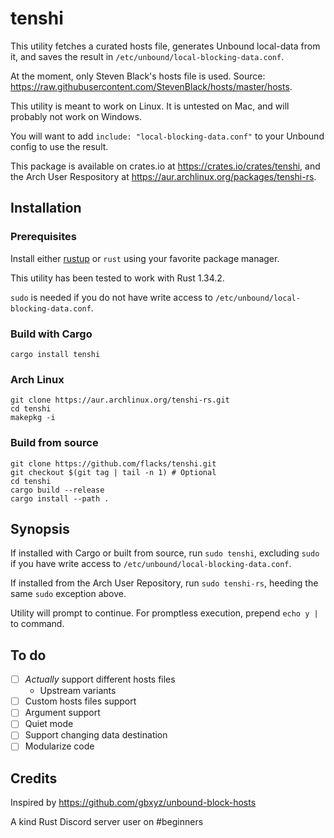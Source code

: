 # tenshi

This utility fetches a curated hosts file, generates Unbound local-data from it, and saves the result in `/etc/unbound/local-blocking-data.conf`.

At the moment, only Steven Black's hosts file is used. Source: https://raw.githubusercontent.com/StevenBlack/hosts/master/hosts.

This utility is meant to work on Linux. It is untested on Mac, and will probably not work on Windows.

You will want to add `include: "local-blocking-data.conf"` to your Unbound config to use the result.

This package is available on crates.io at https://crates.io/crates/tenshi, and the Arch User Respository at https://aur.archlinux.org/packages/tenshi-rs.

## Installation

### Prerequisites

Install either [rustup](http://rustup.rs/) or `rust` using your favorite package manager.

This utility has been tested to work with Rust 1.34.2.

`sudo` is needed if you do not have write access to `/etc/unbound/local-blocking-data.conf`.

### Build with Cargo

`cargo install tenshi`

### Arch Linux

```
git clone https://aur.archlinux.org/tenshi-rs.git
cd tenshi
makepkg -i
```

### Build from source

```
git clone https://github.com/flacks/tenshi.git
git checkout $(git tag | tail -n 1) # Optional
cd tenshi
cargo build --release
cargo install --path .
```

## Synopsis

If installed with Cargo or built from source, run `sudo tenshi`, excluding `sudo` if you have write access to `/etc/unbound/local-blocking-data.conf`.

If installed from the Arch User Repository, run `sudo tenshi-rs`, heeding the same `sudo` exception above.

Utility will prompt to continue. For promptless execution, prepend `echo y |` to command.

## To do

- [ ] *Actually* support different hosts files
  * Upstream variants
- [ ] Custom hosts files support
- [ ] Argument support
- [ ] Quiet mode
- [ ] Support changing data destination
- [ ] Modularize code

## Credits

Inspired by https://github.com/gbxyz/unbound-block-hosts

A kind Rust Discord server user on #beginners
